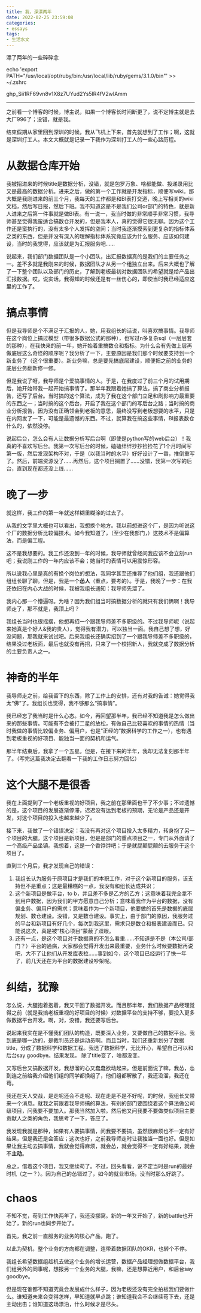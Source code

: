 ```yaml
---
title: 我，深漂两年
date: 2022-02-25 23:59:08
categories: 
- essays
tags:
- 生活水文
---
```


漂了两年的一些碎碎念

<!-- more -->



echo 'export PATH="/usr/local/opt/ruby/bin:/usr/local/lib/ruby/gems/3.1.0/bin"' >> ~/.zshrc



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

---

之前看一个博客的时候，博主说，如果一个博客长时间断更了，说不定博主就是去大厂996了；没错，就是我。

结束假期从家里回到深圳的时候，我从飞机上下来，首先就想到了工作；啊，这就是深圳打工人。本文大概就是记录一下我作为深圳打工人的一些心路历程。



# 从数据仓库开始

我被招进来的时候title是数据分析，没错，就是包罗万象、啥都能做、投递录用比又是最高的数据分析。进来之后，做的第一个工作就是开发指标，顺便写wiki。那大概是我刚进来的前三个月，我每天的工作都是和BI表打交道，晚上写相关的wiki文档，然后写日报，然后下班。我不知道这是不是我们公司or部门的特色，就是新人进来之后第一件事就是做BI表。有一说一，我当时做的非常顺手非常习惯，我导师甚至觉得我蛮适合搞数仓开发的，但是我本人，真的觉得它很无聊。因为这个工作还是蛮执行的，没有太多个人发挥的空间；当时我逐渐摸索到更复杂的指标体系之类的东西，但是并没有深入的理解指标体系究竟应该为什么服务、应该如何建设，当时的我觉得，应该就是为汇报服务吧......

说起来，我们部门数据团队是一个小团队，出汇报数据真的是我们的主要任务之一。差不多就是我刚来的时候，数据团队才从另一个组独立出来。后来大概也了解了一下整个团队以及部门的历史，了解到老板最初对数据团队的希望就是给产品出汇报数据。哎，说实话，我得知的时候还是有一丝伤心的，即使当时我已经适应这里的工作了。

# 搞点事情

但是我导师是个不满足于汇报的人，她，用我组长的话说，叫喜欢搞事情。我导师在这个岗位上搞过模型（带很多数据公式的那种），也写过n多复杂sql（一层层套的那种），在我快来的前一年，她开始着重搞数仓和指标。为什么会有先做上层再做底层这么奇怪的顺序呢？我分析了一下，主要原因是我们那个时候要支持到一个新业务了（这个很重要）。新业务嘛，总是要先搞底层建设，顺便把之前的业务的底层业务翻新修一修。

但是我说了呀，我导师是个爱搞事情的人。于是，在我度过了前三个月的试用期后，她开始带我一起开始搞事情了。那半年我跟着她搞了算法，搞了商业分析报告，还写了后台。当时搞的这个算法，成为了我在这个部门立足和刷影响力最重要的东西之一；当时搞的这个后台，开启了我在这个部门的写后台之路；当时搞的商业分析报告，因为没有正确领会到老板的意思，最终没写到老板想要的水平，只是在内网发了一下，可能是最遗憾的东西。不过，就算我在搞这些事情，BI报表数仓什么的，依然没停。

说起后台，怎么会有人让数据分析写后台啊（即使是python写的web后台）！我真的不喜欢写后台。我第一次写后台的时候，磕磕绊绊抄抄捡捡花了1个月时间写第一版，然后发现架构不对，于是（以我当时的水平）好好设计了一番，推倒重写了。然后，前端资源没了......再然后，这个项目搁置了......没错，我第一次写的后台，直到现在都还没上线......

# 晚了一步

就这样，我工作的第一年就这样糊里糊涂的过去了。

从我的文字里大概也可以看出，我想换个地方。我以前想进这个厂，是因为听说这个厂的数据分析比较偏技术。如今我知道了，（至少在我部门，）这技术不是偏算法，而是偏工程。

这不是我想要的。我工作还没到一年的时候，我导师就曾经问我应该不会立刻run吧；我说刚工作的一年内应该不会；她当时的表情可以用震惊形容。

所以说我心里是真的有换个岗位的想法，我同学甚至还推荐了他们组，我还跟他们组组长聊了聊。但是，我是一个**怂人**（重点，要考的）。于是，我晚了一步：在我还依旧在内心大战的时候，我被我组长通知：我导师先溜了。

我内心那一个懵逼呀。为啥？因为我们组当时搞数据分析的就只有我们俩啊！我导师走了，那不就是，我顶上吗？

我组长当时也很摇摆，他想再招一个跟我导师差不多职级的。不过我导师呢（说起来她真是个好人&我的贵人），觉得我有潜力，可以独当一面。我自己想了想，好没问题，那我就来试试吧。后来我组长还确实招到了一个跟我导师差不多职级的，结果没过老板面，最后也就没有再招，只来了一个校招新人，我就变成了数据分析的主要负责人之一。

# 神奇的半年

我导师走之前，给我留下的东西，除了工作上的安排，还有对我的告诫：她觉得我太“佛”了。我组长也觉得，我不够那么“搞事情”。

我已经忘了我当时是什么心态。如今，再回望那半年，我已经不知道我是怎么做出来的那些事情。可能有不会被打二星的放松，有做自己比较喜欢的事情的热情（当时我做的事情比较偏业务、偏用户，也是“正经的”数据科学的工作之一），也有遇到老板重视的好项目、能独当一面的契机和运气。

那半年结束后，我拿了一个五星。但是，在接下来的半年，我却无法复刻那半年了。（写完这篇我决定去翻看一下我的工作日志努力回忆）

# 这个大腿不是很香

我在上面提到了一个老板重视的好项目，我之前在那里面也干了不少事；不过遗憾的是，这个项目的发展逐渐停滞，迟迟没有达到老板的预期，无论是产品还是开发，对这个项目的投入也越来越少了。 

接下来，我做了一个错误决定：我没有再对这个项目投入太多精力，转身抱了另一个项目的大腿。这个项目是新项目，但是是部门的重点项目之一，专门从外面请了一个高级产品坐镇。我想着，这是一个香饽饽吧；于是就屁颠屁颠的去服务于这个项目了。

直到三个月后，我才发现自己的错误：

1. 我组长认为服务于原项目才是我们的本职工作，对于这个新项目的服务，该支持但不是重点；这是最糟糕的一点，我没有和组长达成共识；
2. 这个新项目是做平台，to b，并且差不多是乙方的乙方；这意味着我完全拿不到用户数据，因为我们的甲方愿意自己分析；意味着我作为平台的数据，没有偏业务、偏用户的需求；意味着作为一个新项目，他要做的首先是数据的底层规划、数仓建设。没错，又是数仓建设。事实上，由于部门的原因，我服务过的平台和新项目有好几个，每次到我这里，需求只是数仓和报表建设而已。只能说这次，真是被“核心项目”蒙蔽了双眼。
3. 还有一点，是这个项目对于数据真的不怎么看重......不知道是不是（本公司/部门？）平台的通病，大家都会觉得开发出来最重要，业务什么时候要数据再说吧，大不了让他们从开发库表拉......事到如今，这个项目已经运行了快一年了，前几天还在为平台的数据建设吵架呢。

# 纠结，犹豫

怎么说，大腿抱着抱着，我又干回了数据开发。而且那半年，我们数据产品经理觉得之前（就是我搞老板重视的好项目的时候）对数据平台的支持不够，要投入更多做数据平台开发。啊，对，没错，我还要写后台。

说起来我实在是不懂我们团队的构造，既要深入业务，又要做自己的数据平台。我到底是哪一边的，是裁判员还是运动员啊。而且当时，我们还重新划分了数据title，分成了数据科学和数据工程。我选了数据科学，无比开心，希望自己可以和后台say goodbye。结果发现， 除了title变了，啥都没变。

又写后台又搞数据开发，我想溜的心又蠢蠢欲动起来。但是前面说了嘛，我怂，怂到连之前给我介绍他们组的同学都换组了，他们组都解散了，我还没溜，我还在苟。

我还在天人交战，是走呢还会不走呢、现在走是不是不好呢，的时候，我组长又带来一个消息。就我之前跟着我导师搞的算法，有别的部门要围绕着这个算法做公司级项目，问我要不要加入。那我当然加入啦。然后他又问我要不要做类似项目主要贡献人之类的角色，我思考了一下，答应了。

我发现我就是那种，如果有人要搞事情，问我要不要搞，虽然很麻烦也不一定有好结果，但是我还是会答应；这次也好，之前我导师走时让我独当一面也好。但是如果让我主动去搞事情，我就会觉得麻烦，就会怂，就会觉得不一定有好结果，就会不**主动**。

总之，借着这个项目，我又继续苟了。不过，回头看看，说不定当时是run的最好时机（之一？）。因为自己的怂错过了，如今的就业市场，没当时那么好跳了。

# chaos

不知不觉，苟到工作快两年了，我还没挪窝。新的一年又开始了，新的battle也开始了，新的run也同步开始了。

首先，我之前一直服务的业务的核心产品，跑了。

以此为契机，整个业务的方向都在调整，连带着数据团队的OKR，也转个不停。

我组长希望数据组趁机去做这个业务的增长运营，数据产品经理想做数据平台，我们组另外的同事呢，想报另一个业务的大腿，我嘛，还是想靠近用户，和后台say goodbye。

但是现在谁都不知道究竟会发展成什么样子，因为老板还没有完全拍板我们要做什么。谁知道未来会变得怎样，早知道就早点跳；谁知道我会不会继续苟下去，还是主动出击；谁知道这场漂泊，什么时候才是尽头。









